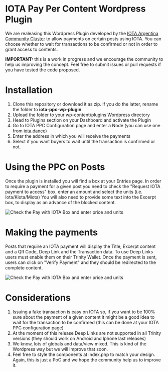 # IOTA Pay Per Content Wordpress Plugin
We are realeasing this Wordpress Plugin developed by the [IOTA Argentina Community Cluster](http://iotaargentina.org) to allow payments on certain posts using IOTA. 
You can choose whether to wait for transactions to be confirmed or not in order to grant access to contents.

**IMPORTANT:** this is a work in progress and we encourage the community to help us improving the concept. Feel free to submit issues or pull requests if you have tested the code proposed. 

# Installation

1. Clone this repository or download it as zip. If you do the latter, rename the folder to **iota-ppc-wp-plugin**. 
2. Upload the folder to your wp-content/plugins Wordpress directory
3. Head to Plugins section on your Dashboard and activate the Plugin
4. Go to IOTA PPC Configuration page and enter a Node (you can use one from [iota.dance](https://iota.dance))
5. Enter the address in which you will receive the payments
6. Select if you want buyers to wait until the transaction is confirmed or not. 

# Using the PPC on Posts
Once the plugin is installed you will find a box at your Entries page. In order to require a payment for a given post you need to check the "Request IOTA payment to access" box, enter an amount and select the units (i.e. Iota/Kiota/Miota)
You will also need to provide some text into the Excerpt box, to display as an advance of the blocked content.

![Check the Pay with IOTA Box and enter price and units](http://iotaargentina.org/public/ppc-plugin-page.png)

# Making the payments

Posts that require an IOTA payment will display the Title, Excerpt content and a QR Code, Deep Link and the Transaction data. To use Deep Links users must enable them on their Trinity Wallet. 
Once the payment is sent, users can click on "Verify Payment" and they should be redirected to the complete content. 

![Check the Pay with IOTA Box and enter price and units](http://iotaargentina.org/public/ppc-payment.png)

# Considerations

1. Issuing a fake transaction is easy on IOTA so, if you want to be 100% sure about the payment of a given content it might be a good idea to wait for the transaction to be confirmed (this can be done at your IOTA PPC configuration page)
2. At the moment of this release Deep Links are not supported in all Trinity versions (they should work on Android and Iphone last releases)
3. We know, lots of globals and data/view mixed. This is kind of the Wordpress way but we will improve that soon. 
4. Feel free to style the components at index.php to match your design. Again, this is just a PoC and we hope the community help us to improve it. 








